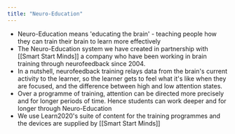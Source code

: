 ```yaml
---
title: "Neuro-Education"
---
```


- Neuro-Education means 'educating the brain' - teaching people how they can train their brain to learn more effectively<span id='UpF7xpSd3'/>
- The Neuro-Education system we have created in partnership with [[Smart Start Minds]] a company who have been working in brain training through neurofeedback since 2004.<span id='eh2ar-q0h'/>
- In a nutshell, neurofeedback training relays data from the brain's current activity to the learner, so the learner gets to feel what it's like when they are focused, and the difference between high and low attention states.<span id='nzPvxd8th'/>
- Over a programme of training, attention can be directed more precisely and for longer periods of time. Hence students can work deeper and for longer through Neuro-Education<span id='l9w2Piazp'/>
- We use Learn2020's suite of content for the training programmes and the devices are supplied by [[Smart Start Minds]]<span id='KhHrUVi9K'/>
